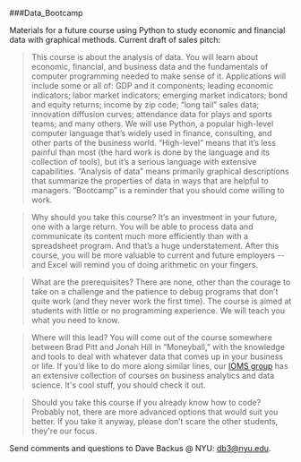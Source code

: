 ###Data_Bootcamp

Materials for a future course using Python to study economic and financial data with graphical methods. Current draft of sales pitch:

>This course is about the analysis of data.  You will learn about economic, financial, and business data and the fundamentals of computer programming needed to make sense of it.  Applications will include some or all of:  GDP and it components; leading economic indicators; labor market indicators; emerging market indicators; bond and equity returns; income by zip code; “long tail” sales data; innovation diffusion curves; attendance data for plays and sports teams; and many others.  We will use Python, a popular high-level computer language that’s widely used in finance, consulting, and other parts of the business world.  “High-level” means that it’s less painful than most (the hard work is done by the language and its collection of tools), but it’s a serious language with extensive capabilities.  “Analysis of data” means primarily graphical descriptions that summarize the properties of data in ways that are helpful to managers.  “Bootcamp” is a reminder that you should come willing to work. 

>Why should you take this course?  It’s an investment in your future, one with a large return.  You will be able to process data and communicate its content much more efficiently than with a spreadsheet program.  And that’s a huge understatement.  After this course, you will be more valuable to current and future employers -- and Excel will remind you of doing arithmetic on your fingers.  

>What are the prerequisites?  There are none, other than the courage to take on a challenge and the patience to debug programs that don’t quite work (and they never work the first time).  The course is aimed at students with little or no programming experience.  We will teach you what you need to know.  

>Where will this lead?  You will come out of the course somewhere between Brad Pitt and Jonah Hill in “Moneyball,” with the knowledge and tools to deal with whatever data that comes up in your business or life.  If you’d like to do more along similar lines, our 
[IOMS group](http://www.stern.nyu.edu/experience-stern/about/departments-centers-initiatives/academic-departments/ioms-dept/) has an extensive collection of courses on business analytics and data science.  It's cool stuff, you should check it out.    

>Should you take this course if you already know how to code?  Probably not, there are more advanced options that would suit you better.  If you take it anyway, please don’t scare the other students, they're our focus.  

Send comments and questions to Dave Backus @ NYU:  db3@nyu.edu. 
